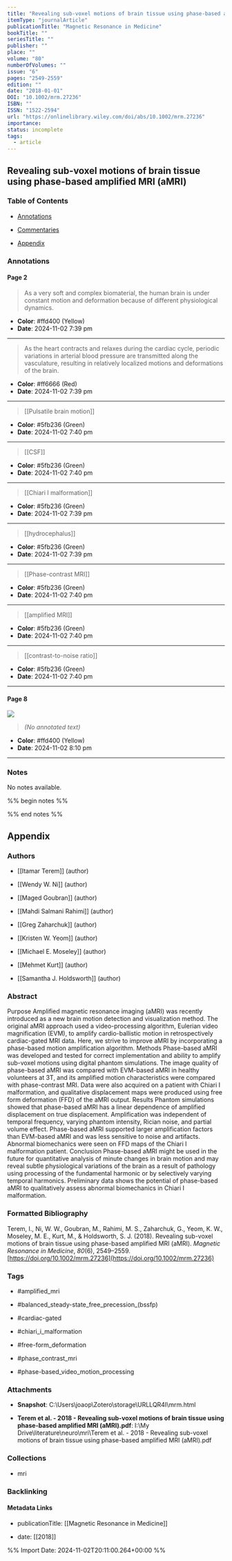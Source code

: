 ```yaml
---
title: "Revealing sub-voxel motions of brain tissue using phase-based amplified MRI (aMRI)"
itemType: "journalArticle"
publicationTitle: "Magnetic Resonance in Medicine"
bookTitle: ""
seriesTitle: ""
publisher: ""
place: ""
volume: "80"
numberOfVolumes: ""
issue: "6"
pages: "2549-2559"
edition: ""
date: "2018-01-01"
DOI: "10.1002/mrm.27236"
ISBN: ""
ISSN: "1522-2594"
url: "https://onlinelibrary.wiley.com/doi/abs/10.1002/mrm.27236"
importance: 
status: incomplete
tags:
  - article
---
```


## Revealing sub-voxel motions of brain tissue using phase-based amplified MRI (aMRI)

### Table of Contents

- [Annotations](#annotations)

+ [Commentaries](#commentaries)

- [Appendix](#appendix)

### Annotations




#### Page 2







> As a very soft and complex biomaterial, the human brain is under constant motion and deformation because of different physiological dynamics.





- **Color**: #ffd400 (Yellow)
- **Date**: 2024-11-02 7:39 pm

---







> As the heart contracts and relaxes during the cardiac cycle, periodic variations in arterial blood pressure are transmitted along the vasculature, resulting in relatively localized motions and deformations of the brain.





- **Color**: #ff6666 (Red)
- **Date**: 2024-11-02 7:39 pm

---








> [[Pulsatile brain motion]]





- **Color**: #5fb236 (Green)
- **Date**: 2024-11-02 7:40 pm

---








> [[CSF]]





- **Color**: #5fb236 (Green)
- **Date**: 2024-11-02 7:40 pm

---








> [[Chiari I malformation]]





- **Color**: #5fb236 (Green)
- **Date**: 2024-11-02 7:39 pm

---








> [[hydrocephalus]]





- **Color**: #5fb236 (Green)
- **Date**: 2024-11-02 7:39 pm

---








> [[Phase-contrast MRI]]





- **Color**: #5fb236 (Green)
- **Date**: 2024-11-02 7:40 pm

---








> [[amplified MRI]]





- **Color**: #5fb236 (Green)
- **Date**: 2024-11-02 7:40 pm

---








> [[contrast-to-noise ratio]]





- **Color**: #5fb236 (Green)
- **Date**: 2024-11-02 7:40 pm

---



#### Page 8




![](<0 - Supplementary/images/teremRevealingSubvoxelMotions2018.md/image-8-x42-y51.png>)



> *(No annotated text)*




- **Color**: #ffd400 (Yellow)
- **Date**: 2024-11-02 8:10 pm

---





### Notes


No notes available.


%% begin notes %%

<!-- Write your personal notes here -->

%% end notes %%

## Appendix

### Authors


- [[Itamar Terem]] (author)

- [[Wendy W. Ni]] (author)

- [[Maged Goubran]] (author)

- [[Mahdi Salmani Rahimi]] (author)

- [[Greg Zaharchuk]] (author)

- [[Kristen W. Yeom]] (author)

- [[Michael E. Moseley]] (author)

- [[Mehmet Kurt]] (author)

- [[Samantha J. Holdsworth]] (author)



### Abstract

Purpose Amplified magnetic resonance imaging (aMRI) was recently introduced as a new brain motion detection and visualization method. The original aMRI approach used a video-processing algorithm, Eulerian video magnification (EVM), to amplify cardio-ballistic motion in retrospectively cardiac-gated MRI data. Here, we strive to improve aMRI by incorporating a phase-based motion amplification algorithm. Methods Phase-based aMRI was developed and tested for correct implementation and ability to amplify sub-voxel motions using digital phantom simulations. The image quality of phase-based aMRI was compared with EVM-based aMRI in healthy volunteers at 3T, and its amplified motion characteristics were compared with phase-contrast MRI. Data were also acquired on a patient with Chiari I malformation, and qualitative displacement maps were produced using free form deformation (FFD) of the aMRI output. Results Phantom simulations showed that phase-based aMRI has a linear dependence of amplified displacement on true displacement. Amplification was independent of temporal frequency, varying phantom intensity, Rician noise, and partial volume effect. Phase-based aMRI supported larger amplification factors than EVM-based aMRI and was less sensitive to noise and artifacts. Abnormal biomechanics were seen on FFD maps of the Chiari I malformation patient. Conclusion Phase-based aMRI might be used in the future for quantitative analysis of minute changes in brain motion and may reveal subtle physiological variations of the brain as a result of pathology using processing of the fundamental harmonic or by selectively varying temporal harmonics. Preliminary data shows the potential of phase-based aMRI to qualitatively assess abnormal biomechanics in Chiari I malformation.


### Formatted Bibliography

Terem, I., Ni, W. W., Goubran, M., Rahimi, M. S., Zaharchuk, G., Yeom, K. W., Moseley, M. E., Kurt, M., & Holdsworth, S. J. (2018). Revealing sub-voxel motions of brain tissue using phase-based amplified MRI (aMRI). _Magnetic Resonance in Medicine_, _80_(6), 2549–2559. [https://doi.org/10.1002/mrm.27236](https://doi.org/10.1002/mrm.27236)


### Tags


- #amplified_mri

- #balanced_steady-state_free_precession_(bssfp)

- #cardiac-gated

- #chiari_i_malformation

- #free-form_deformation

- #phase_contrast_mri

- #phase-based_video_motion_processing




### Attachments


- **Snapshot**: C:\Users\joaop\Zotero\storage\URLLQR4I\mrm.html

- **Terem et al. - 2018 - Revealing sub-voxel motions of brain tissue using phase-based amplified MRI (aMRI).pdf**: I:\My Drive\literature\neuro\mri\Terem et al. - 2018 - Revealing sub-voxel motions of brain tissue using phase-based amplified MRI (aMRI).pdf




### Collections


- mri





### Backlinking


#### Metadata Links


- publicationTitle: [[Magnetic Resonance in Medicine]]




- date: [[2018]]






%% Import Date: 2024-11-02T20:11:00.264+00:00 %%
